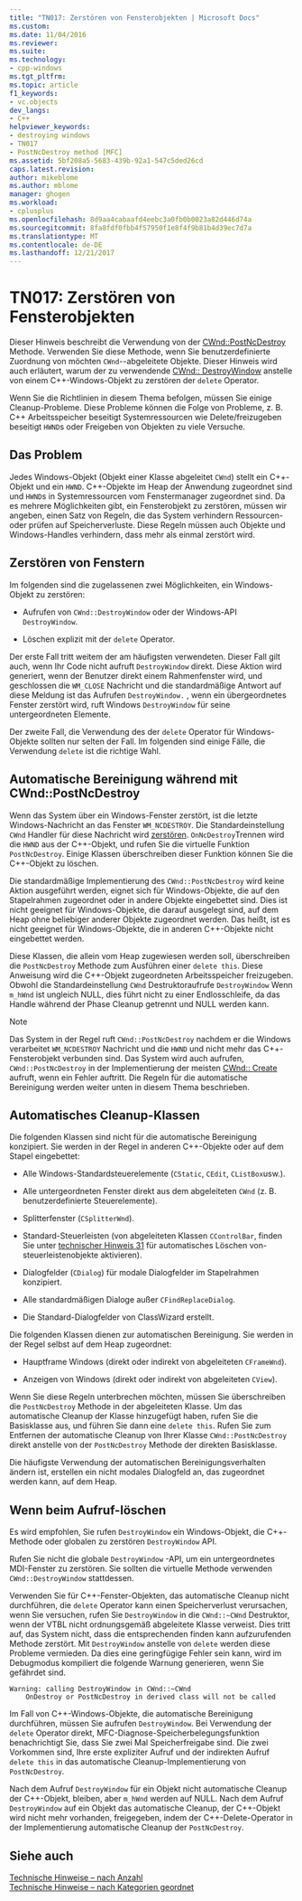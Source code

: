 ```yaml
---
title: "TN017: Zerstören von Fensterobjekten | Microsoft Docs"
ms.custom: 
ms.date: 11/04/2016
ms.reviewer: 
ms.suite: 
ms.technology:
- cpp-windows
ms.tgt_pltfrm: 
ms.topic: article
f1_keywords:
- vc.objects
dev_langs:
- C++
helpviewer_keywords:
- destroying windows
- TN017
- PostNcDestroy method [MFC]
ms.assetid: 5bf208a5-5683-439b-92a1-547c5ded26cd
caps.latest.revision: 
author: mikeblome
ms.author: mblome
manager: ghogen
ms.workload:
- cplusplus
ms.openlocfilehash: 8d9aa4cabaafd4eebc3a0fb0b0023a82d446d74a
ms.sourcegitcommit: 8fa8fdf0fbb4f57950f1e8f4f9b81b4d39ec7d7a
ms.translationtype: MT
ms.contentlocale: de-DE
ms.lasthandoff: 12/21/2017
---
```

# <a name="tn017-destroying-window-objects"></a>TN017: Zerstören von Fensterobjekten
Dieser Hinweis beschreibt die Verwendung von der [CWnd::PostNcDestroy](../mfc/reference/cwnd-class.md#postncdestroy) Methode. Verwenden Sie diese Methode, wenn Sie benutzerdefinierte Zuordnung von möchten `CWnd`--abgeleitete Objekte. Dieser Hinweis wird auch erläutert, warum der zu verwendende [CWnd:: DestroyWindow](../mfc/reference/cwnd-class.md#destroywindow) anstelle von einem C++-Windows-Objekt zu zerstören der `delete` Operator.  
  
 Wenn Sie die Richtlinien in diesem Thema befolgen, müssen Sie einige Cleanup-Probleme. Diese Probleme können die Folge von Probleme, z. B. C++ Arbeitsspeicher beseitigt Systemressourcen wie Delete/freizugeben beseitigt `HWND`s oder Freigeben von Objekten zu viele Versuche.  
  
## <a name="the-problem"></a>Das Problem  
 Jedes Windows-Objekt (Objekt einer Klasse abgeleitet `CWnd`) stellt ein C++-Objekt und ein `HWND`. C++-Objekte im Heap der Anwendung zugeordnet sind und `HWND`s in Systemressourcen vom Fenstermanager zugeordnet sind. Da es mehrere Möglichkeiten gibt, ein Fensterobjekt zu zerstören, müssen wir angeben, einen Satz von Regeln, die das System verhindern Ressourcen- oder prüfen auf Speicherverluste. Diese Regeln müssen auch Objekte und Windows-Handles verhindern, dass mehr als einmal zerstört wird.  
  
## <a name="destroying-windows"></a>Zerstören von Fenstern  
 Im folgenden sind die zugelassenen zwei Möglichkeiten, ein Windows-Objekt zu zerstören:  
  
-   Aufrufen von `CWnd::DestroyWindow` oder der Windows-API `DestroyWindow`.  
  
-   Löschen explizit mit der `delete` Operator.  
  
 Der erste Fall tritt weitem der am häufigsten verwendeten. Dieser Fall gilt auch, wenn Ihr Code nicht aufruft `DestroyWindow` direkt. Diese Aktion wird generiert, wenn der Benutzer direkt einem Rahmenfenster wird, und geschlossen die `WM_CLOSE` Nachricht und die standardmäßige Antwort auf diese Meldung ist das Aufrufen `DestroyWindow.` , wenn ein übergeordnetes Fenster zerstört wird, ruft Windows `DestroyWindow` für seine untergeordneten Elemente.  
  
 Der zweite Fall, die Verwendung des der `delete` Operator für Windows-Objekte sollten nur selten der Fall. Im folgenden sind einige Fälle, die Verwendung `delete` ist die richtige Wahl.  
  
## <a name="auto-cleanup-with-cwndpostncdestroy"></a>Automatische Bereinigung während mit CWnd::PostNcDestroy  
 Wenn das System über ein Windows-Fenster zerstört, ist die letzte Windows-Nachricht an das Fenster `WM_NCDESTROY`. Die Standardeinstellung `CWnd` Handler für diese Nachricht wird [zerstören](../mfc/reference/cwnd-class.md#onncdestroy). `OnNcDestroy`Trennen wird die `HWND` aus der C++-Objekt, und rufen Sie die virtuelle Funktion `PostNcDestroy`. Einige Klassen überschreiben dieser Funktion können Sie die C++-Objekt zu löschen.  
  
 Die standardmäßige Implementierung des `CWnd::PostNcDestroy` wird keine Aktion ausgeführt werden, eignet sich für Windows-Objekte, die auf den Stapelrahmen zugeordnet oder in andere Objekte eingebettet sind. Dies ist nicht geeignet für Windows-Objekte, die darauf ausgelegt sind, auf dem Heap ohne beliebiger anderer Objekte zugeordnet werden. Das heißt, ist es nicht geeignet für Windows-Objekte, die in anderen C++-Objekte nicht eingebettet werden.  
  
 Diese Klassen, die allein vom Heap zugewiesen werden soll, überschreiben die `PostNcDestroy` Methode zum Ausführen einer `delete this`. Diese Anweisung wird die C++-Objekt zugeordneten Arbeitsspeicher freizugeben. Obwohl die Standardeinstellung `CWnd` Destruktoraufrufe `DestroyWindow` Wenn `m_hWnd` ist ungleich NULL, dies führt nicht zu einer Endlosschleife, da das Handle während der Phase Cleanup getrennt und NULL werden kann.  
  
> [!NOTE]
>  Das System in der Regel ruft `CWnd::PostNcDestroy` nachdem er die Windows verarbeitet `WM_NCDESTROY` Nachricht und die `HWND` und nicht mehr das C++-Fensterobjekt verbunden sind. Das System wird auch aufrufen, `CWnd::PostNcDestroy` in der Implementierung der meisten [CWnd:: Create](../mfc/reference/cwnd-class.md#create) aufruft, wenn ein Fehler auftritt. Die Regeln für die automatische Bereinigung werden weiter unten in diesem Thema beschrieben.  
  
## <a name="auto-cleanup-classes"></a>Automatisches Cleanup-Klassen  
 Die folgenden Klassen sind nicht für die automatische Bereinigung konzipiert. Sie werden in der Regel in anderen C++-Objekte oder auf dem Stapel eingebettet:  
  
-   Alle Windows-Standardsteuerelemente (`CStatic`, `CEdit`, `CListBox`usw.).  
  
-   Alle untergeordneten Fenster direkt aus dem abgeleiteten `CWnd` (z. B. benutzerdefinierte Steuerelemente).  
  
-   Splitterfenster (`CSplitterWnd`).  
  
-   Standard-Steuerleisten (von abgeleiteten Klassen `CControlBar`, finden Sie unter [technischer Hinweis 31](../mfc/tn031-control-bars.md) für automatisches Löschen von-steuerleistenobjekte aktivieren).  
  
-   Dialogfelder (`CDialog`) für modale Dialogfelder im Stapelrahmen konzipiert.  
  
-   Alle standardmäßigen Dialoge außer `CFindReplaceDialog`.  
  
-   Die Standard-Dialogfelder von ClassWizard erstellt.  
  
 Die folgenden Klassen dienen zur automatischen Bereinigung. Sie werden in der Regel selbst auf dem Heap zugeordnet:  
  
-   Hauptframe Windows (direkt oder indirekt von abgeleiteten `CFrameWnd`).  
  
-   Anzeigen von Windows (direkt oder indirekt von abgeleiteten `CView`).  
  
 Wenn Sie diese Regeln unterbrechen möchten, müssen Sie überschreiben die `PostNcDestroy` Methode in der abgeleiteten Klasse. Um das automatische Cleanup der Klasse hinzugefügt haben, rufen Sie die Basisklasse aus, und führen Sie dann eine `delete this`. Rufen Sie zum Entfernen der automatische Cleanup von Ihrer Klasse `CWnd::PostNcDestroy` direkt anstelle von der `PostNcDestroy` Methode der direkten Basisklasse.  
  
 Die häufigste Verwendung der automatischen Bereinigungsverhalten ändern ist, erstellen ein nicht modales Dialogfeld an, das zugeordnet werden kann, auf dem Heap.  
  
## <a name="when-to-call-delete"></a>Wenn beim Aufruf-löschen  
 Es wird empfohlen, Sie rufen `DestroyWindow` ein Windows-Objekt, die C++-Methode oder globalen zu zerstören `DestroyWindow` API.  
  
 Rufen Sie nicht die globale `DestroyWindow` -API, um ein untergeordnetes MDI-Fenster zu zerstören. Sie sollten die virtuelle Methode verwenden `CWnd::DestroyWindow` stattdessen.  
  
 Verwenden Sie für C++-Fenster-Objekten, das automatische Cleanup nicht durchführen, die `delete` Operator kann einen Speicherverlust verursachen, wenn Sie versuchen, rufen Sie `DestroyWindow` in die `CWnd::~CWnd` Destruktor, wenn der VTBL nicht ordnungsgemäß abgeleitete Klasse verweist. Dies tritt auf, das System nicht, dass die entsprechenden finden kann aufzurufenden Methode zerstört. Mit `DestroyWindow` anstelle von `delete` werden diese Probleme vermieden. Da dies eine geringfügige Fehler sein kann, wird im Debugmodus kompiliert die folgende Warnung generieren, wenn Sie gefährdet sind.  
  
```  
Warning: calling DestroyWindow in CWnd::~CWnd  
    OnDestroy or PostNcDestroy in derived class will not be called  
```  
  
 Im Fall von C++-Windows-Objekte, die automatische Bereinigung durchführen, müssen Sie aufrufen `DestroyWindow`. Bei Verwendung der `delete` Operator direkt, MFC-Diagnose-Speicherbelegungsfunktion benachrichtigt Sie, dass Sie zwei Mal Speicherfreigabe sind. Die zwei Vorkommen sind, Ihre erste expliziter Aufruf und der indirekten Aufruf `delete this` in das automatische Cleanup-Implementierung von `PostNcDestroy`.  
  
 Nach dem Aufruf `DestroyWindow` für ein Objekt nicht automatische Cleanup der C++-Objekt, bleiben, aber `m_hWnd` werden auf NULL. Nach dem Aufruf `DestroyWindow` auf ein Objekt das automatische Cleanup, der C++-Objekt wird nicht mehr vorhanden, freigegeben, indem der C++-Delete-Operator in der Implementierung automatische Cleanup der `PostNcDestroy`.  
  
## <a name="see-also"></a>Siehe auch  
 [Technische Hinweise – nach Anzahl](../mfc/technical-notes-by-number.md)   
 [Technische Hinweise – nach Kategorien geordnet](../mfc/technical-notes-by-category.md)

